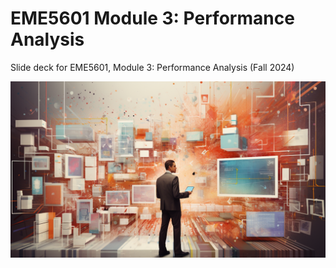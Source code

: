 # EME5601 Module 3: Performance Analysis

Slide deck for EME5601, Module 3: Performance Analysis (Fall 2024)

![](img/3-ISD-HPT.png)
